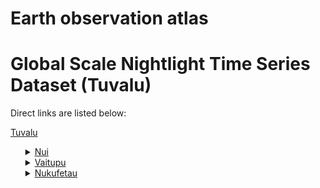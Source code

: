 # Earth observation atlas
 # Global Scale Nightlight Time Series Dataset (Tuvalu)
Direct links are listed below:

<a href="https://eoatlas-nightlight.s3.amazonaws.com/eoatlas-monthly-nightlight-00174.csv">Tuvalu</a>
<ul>
<details>
<summary><a href="https://eoatlas-nightlight.s3.amazonaws.com/eoatlas-monthly-nightlight-02990.csv">Nui</a></summary>
<ul>
<ol>
<li><a href="https://eoatlas-nightlight.s3.amazonaws.com/eoatlas-monthly-nightlight-47453.csv">Alamoni</a></li></ul>
</ol>
</details>
<details>
<summary><a href="https://eoatlas-nightlight.s3.amazonaws.com/eoatlas-monthly-nightlight-02991.csv">Vaitupu</a></summary>
<ul>
<ol>
<li><a href="https://eoatlas-nightlight.s3.amazonaws.com/eoatlas-monthly-nightlight-47454.csv">Temotu</a></li><li><a href="https://eoatlas-nightlight.s3.amazonaws.com/eoatlas-monthly-nightlight-47455.csv">Saniuta</a></li><li><a href="https://eoatlas-nightlight.s3.amazonaws.com/eoatlas-monthly-nightlight-47456.csv">Matagi</a></li><li><a href="https://eoatlas-nightlight.s3.amazonaws.com/eoatlas-monthly-nightlight-47457.csv">Motufoua</a></li></ul>
</ol>
</details>
<details>
<summary><a href="https://eoatlas-nightlight.s3.amazonaws.com/eoatlas-monthly-nightlight-02992.csv">Nukufetau</a></summary>
<ul>
<ol>
<li><a href="https://eoatlas-nightlight.s3.amazonaws.com/eoatlas-monthly-nightlight-47458.csv">Aulotu</a></li></ul>
</ol>
</details>
